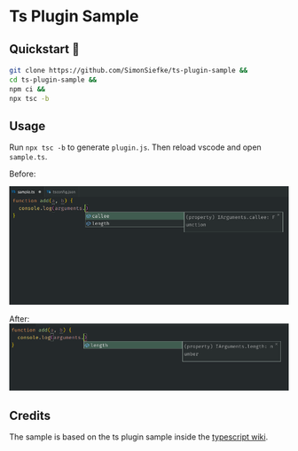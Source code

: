 # Ts Plugin Sample

## Quickstart 🚀

```sh
git clone https://github.com/SimonSiefke/ts-plugin-sample &&
cd ts-plugin-sample &&
npm ci &&
npx tsc -b
```

## Usage

Run `npx tsc -b` to generate `plugin.js`. Then reload vscode and open `sample.ts`.

Before:

![](./images/before.png)

After:
![](./images/after.png)

## Credits

The sample is based on the ts plugin sample inside the [typescript wiki](https://github.com/microsoft/TypeScript/wiki/Writing-a-Language-Service-Plugin).
